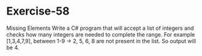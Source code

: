 # Exercise-58
Missing Elements
Write a C# program that will accept a list of integers and checks how many integers are needed to complete the range. 
For example [1,3,4,7,9], between 1-9 -> 2, 5, 6, 8 are not present in the list. So output will be 4.
